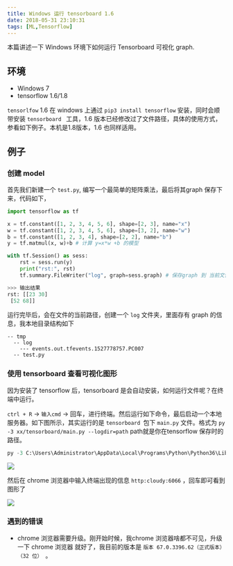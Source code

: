 ```yaml
---
title: Windows 运行 tensorboard 1.6
date: 2018-05-31 23:10:31
tags: [ML,Tensorflow]	
---
```


本篇讲述一下 Windows 环境下如何运行 Tensorboard 可视化 graph.<!-- more -->

## 环境

* Windows 7
* tensorflow 1.6/1.8

`tensorlfow` 1.6 在 windows 上通过 `pip3 install tensorflow` 安装，同时会顺带安装 `tensorboard ` 工具，1.6 版本已经修改过了文件路径，具体的使用方式，参看如下例子。本机是1.8版本，1.6 也同样适用。

## 例子

### 创建 model

首先我们新建一个 `test.py`, 编写一个最简单的矩阵乘法，最后将其graph 保存下来，代码如下，

```python
import tensorflow as tf

x = tf.constant([1, 2, 3, 4, 5, 6], shape=[2, 3], name="x")
w = tf.constant([1, 2, 3, 4, 5, 6], shape=[3, 2], name="w")
b = tf.constant([1, 2, 3, 4], shape=[2, 2], name="b")
y = tf.matmul(x, w)+b # 计算 y=x*w +b 的模型

with tf.Session() as sess:
    rst = sess.run(y)
    print("rst:", rst)
    tf.summary.FileWriter("log", graph=sess.graph) # 保存graph 到 当前文件 log目录下

>>> 输出结果
rst: [[23 30]
 [52 68]]
```

运行完毕后，会在文件的当前路径，创建一个 `log` 文件夹，里面存有 graph 的信息，我本地目录结构如下

```
-- tmp
  -- log
    --- events.out.tfevents.1527778757.PC007
  -- test.py
```

### 使用 tensorboard 查看可视化图形

因为安装了 tensorflow 后，tensorboard 是会自动安装，如何运行文件呢？在终端中运行。

`ctrl + R` -> `输入cmd` -> 回车，进行终端。然后运行如下命令，最后启动一个本地服务器。如下图所示，其实运行的是 `tensorboard `包下 `main.py` 文件。格式为 `py -3 xx/tensorboard/main.py --logdir=path` path就是你在tensorflow 保存时的路径。

```python
py -3 C:\Users\Administrator\AppData\Local\Programs\Python\Python36\Lib\site-packages\tensorboard\main.py --logdir=D:/tmp/log
```

![](http://p5sfmckwy.bkt.clouddn.com/img/1.png)

然后在 chrome 浏览器中输入终端出现的信息 `http:cloudy:6066` ，回车即可看到图形了

![](http://p5sfmckwy.bkt.clouddn.com/img/2.png)

### 遇到的错误

* chrome 浏览器需要升级。刚开始时候，我chrome 浏览器啥都不可见，升级一下 chrome 浏览器 就好了，我目前的版本是 `版本 67.0.3396.62（正式版本） （32 位） `。